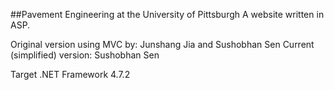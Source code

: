 ##Pavement Engineering at the University of Pittsburgh
A website written in ASP.

Original version using MVC by: Junshang Jia and Sushobhan Sen
Current (simplified) version: Sushobhan Sen

Target .NET Framework 4.7.2